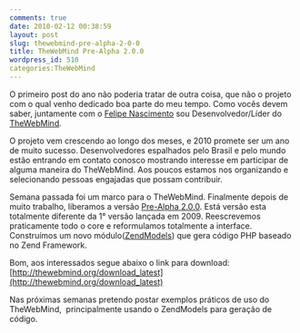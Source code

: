 ```yaml
---
comments: true
date: 2010-02-12 00:38:59
layout: post
slug: thewebmind-pre-alpha-2-0-0
title: TheWebMind Pre-Alpha 2.0.0
wordpress_id: 510
categories:TheWebMind
---
```


O primeiro post do ano não poderia tratar de outra coisa, que não o projeto com o qual venho dedicado boa parte do meu tempo.
Como vocês devem saber, juntamente com o [Felipe Nascimento](http://felipenascimento.org/en) sou Desenvolvedor/Líder do [TheWebMind](http://thewebmind.org).

O projeto vem crescendo ao longo dos meses, e 2010 promete ser um ano de muito sucesso.
Desenvolvedores espalhados pelo Brasil e pelo mundo estão entrando em contato conosco mostrando interesse em participar de alguma maneira do TheWebMind.
Aos poucos estamos nos organizando e selecionando pessoas engajadas que possam contribuir.

Semana passada foi um marco para o TheWebMind. Finalmente depois de muito trabalho, liberamos a versão [Pre-Alpha 2.0.0](http://code.google.com/p/webmind/source/browse/#svn/tags/pre-alpha-2.0.0).
Está versão esta totalmente diferente da 1° versão lançada em 2009.
Reescrevemos praticamente todo o core e reformulamos totalmente a interface.
Construímos um novo módulo([ZendModels](http://docs.thewebmind.org/index.php?title=Modules#Native_ZendModels)) que gera código PHP baseado no Zend Framework.

Bom, aos interessados segue abaixo o link para download:
[http://thewebmind.org/download_latest](http://thewebmind.org/download_latest)

Nas próximas semanas pretendo postar exemplos práticos de uso do TheWebMind,  principalmente usando o ZendModels para geração de código.
